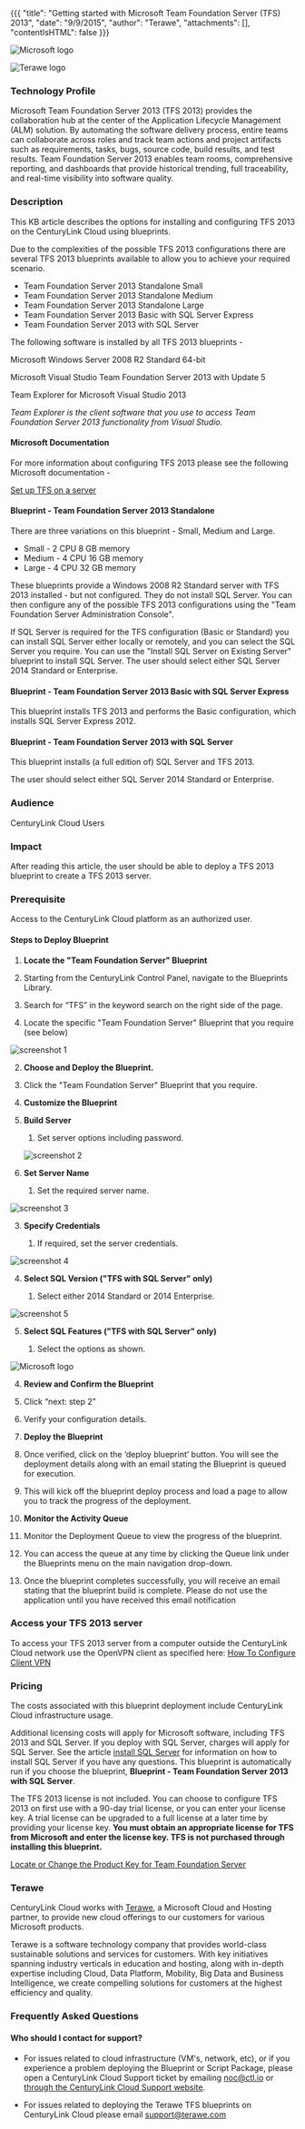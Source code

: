 
{{{
  "title": "Getting started with Microsoft Team Foundation Server (TFS) 2013",
  "date": "9/9/2015",
  "author": "Terawe",
  "attachments": [],
  "contentIsHTML": false
}}}

![Microsoft logo](../../images/MSFT_TFS/microsoft.png)

![Terawe logo](../../images/MSFT_TFS/terawe.png)



### Technology Profile

Microsoft Team Foundation Server 2013 (TFS 2013) provides the collaboration hub at the center of the Application Lifecycle Management (ALM) solution. By automating the software delivery process, entire teams can collaborate across roles and track team actions and project artifacts such as requirements, tasks, bugs, source code, build results, and test results. Team Foundation Server 2013 enables team rooms, comprehensive reporting, and dashboards that provide historical trending, full traceability, and real-time visibility into software quality. 


### Description

This KB article describes the options for installing and configuring TFS 2013 on the CenturyLink Cloud using blueprints.

Due to the complexities of the possible TFS 2013 configurations there are several TFS 2013 blueprints available to allow you to achieve your required scenario.

- Team Foundation Server 2013 Standalone Small
- Team Foundation Server 2013 Standalone Medium
- Team Foundation Server 2013 Standalone Large
- Team Foundation Server 2013 Basic with SQL Server Express
- Team Foundation Server 2013 with SQL Server

The following software is installed by all TFS 2013 blueprints -

Microsoft Windows Server 2008 R2 Standard 64-bit

Microsoft Visual Studio Team Foundation Server 2013 with Update 5

Team Explorer for Microsoft Visual Studio 2013

*Team Explorer is the client software that you use to access Team Foundation Server 2013 functionality from Visual Studio.*

#### Microsoft Documentation ###

For more information about configuring TFS 2013 please see the following Microsoft documentation -

[Set up TFS on a server](https://msdn.microsoft.com/en-us/library/hh561426(v=vs.120).aspx)


#### Blueprint - Team Foundation Server 2013 Standalone

There are three variations on this blueprint - Small, Medium and Large. 

- Small - 2 CPU 8 GB memory
- Medium - 4 CPU 16 GB memory
- Large - 4 CPU 32 GB memory

These blueprints provide a Windows 2008 R2 Standard server with TFS 2013 installed - but not configured. They do not install SQL Server. You can then configure any of the possible TFS 2013 configurations using the "Team Foundation Server Administration Console". 

If SQL Server is required for the TFS configuration (Basic or Standard) you can install SQL Server either locally or remotely, and you can select the SQL Server you require. You can use the "Install SQL Server on Existing Server" blueprint to install SQL Server. The user should select either SQL Server 2014 Standard or Enterprise.

#### Blueprint - Team Foundation Server 2013 Basic with SQL Server Express

This blueprint installs TFS 2013 and performs the Basic configuration, which installs SQL Server Express 2012.

#### Blueprint - Team Foundation Server 2013 with SQL Server

This blueprint installs (a full edition of) SQL Server and TFS 2013.

The user should select either SQL Server 2014 Standard or Enterprise.


### Audience

CenturyLink Cloud Users

### Impact

After reading this article, the user should be able to deploy a TFS 2013 blueprint to create a TFS 2013 server.

### Prerequisite

Access to the CenturyLink Cloud platform as an authorized user.

#### Steps to Deploy Blueprint


1. **Locate the "Team Foundation Server" Blueprint**

  1. Starting from the CenturyLink Control Panel, navigate to the Blueprints Library.
  2. Search for “TFS” in the keyword search on the right side of the page.
  3. Locate the specific "Team Foundation Server" Blueprint that you require (see below)

![screenshot 1](../../images/MSFT_TFS/TFSBP.png)

2. **Choose and Deploy the Blueprint.**

  1. Click the "Team Foundation Server" Blueprint that you require.

3. **Customize the Blueprint**

  1. **Build Server**

        1. Set server options including password.

		![screenshot 2](../../images/MSFT_TFS/TFS1B.png)

  2. **Set Server Name**
  
        1. Set the required server name.
		
![screenshot 3](../../images/MSFT_TFS/TFS2B.png)

  3. **Specify Credentials**
  
        1. If required, set the server credentials.

![screenshot 4](../../images/MSFT_TFS/TFS3B.png)


  4. **Select SQL Version ("TFS with SQL Server" only)**
  
        1. Select either 2014 Standard or 2014 Enterprise.

![screenshot 5](../../images/MSFT_TFS/TFS4B.png)

  5. **Select SQL Features ("TFS with SQL Server" only)**
  
        1. Select the options as shown.

![Microsoft logo](../../images/MSFT_TFS/TFS5B.png)

4. **Review and Confirm the Blueprint**
  1. Click “next: step 2”
  2. Verify your configuration details.

5. **Deploy the Blueprint**
  1. Once verified, click on the ‘deploy blueprint’ button. You will see the deployment details along with an email stating the Blueprint is queued for execution.
  2. This will kick off the blueprint deploy process and load a page to allow you to track the progress of the deployment.

6. **Monitor the Activity Queue**
  1. Monitor the Deployment Queue to view the progress of the blueprint.
  2. You can access the queue at any time by clicking the Queue link under the Blueprints menu on the main navigation drop-down.
  3. Once the blueprint completes successfully, you will receive an email stating that the blueprint build is complete. Please do not use the application until you have received this email notification


### Access your TFS 2013 server

To access your TFS 2013 server from a computer outside the CenturyLink Cloud network use the OpenVPN client as specified here: [How To Configure Client VPN](https://www.ctl.io/knowledge-base/network/how-to-configure-client-vpn/)

### Pricing

The costs associated with this blueprint deployment include CenturyLink Cloud infrastructure usage.  

Additional licensing costs will apply for Microsoft software, including TFS 2013 and SQL Server. If you deploy with SQL Server, charges will apply for SQL Server. See the article [install SQL Server](../../Blueprints/deploy-microsoft-sql-server-using-blueprint/) for information on how to install SQL Server if you have any questions.  This blueprint is automatically run if you choose the blueprint, **Blueprint - Team Foundation Server 2013 with SQL Server**.  

The TFS 2013 license is not included. You can choose to configure TFS 2013 on first use with a 90-day trial license, or you can enter your license key. A trial license can be upgraded to a full license at a later time by providing your license key. **You must obtain an appropriate license for TFS from Microsoft and enter the license key.  TFS is not purchased through installing this blueprint.**

[Locate or Change the Product Key for Team Foundation Server](https://msdn.microsoft.com/en-us/library/Cc668758.aspx)

### Terawe

CenturyLink Cloud works with [Terawe](http://terawe.com), a Microsoft Cloud and Hosting partner, to provide new  cloud offerings to our customers for various Microsoft products.

Terawe is a software technology company that provides world-class sustainable solutions and services for customers. With key initiatives spanning industry verticals in education and hosting, along with in-depth expertise including Cloud, Data Platform, Mobility, Big Data and Business Intelligence, we create compelling solutions for customers at the highest efficiency and quality. 

### Frequently Asked Questions

#### Who should I contact for support?

* For issues related to cloud infrastructure (VM's, network, etc), or if you experience a problem deploying the Blueprint or Script Package, please open a CenturyLink Cloud Support ticket by emailing [noc@ctl.io](mailto:noc@ctl.io) or [through the CenturyLink Cloud Support website](https://t3n.zendesk.com/tickets/new).

* For issues related to deploying the Terawe TFS blueprints on CenturyLink Cloud please email
[support@terawe.com](mailto:support@terawe.com) 




